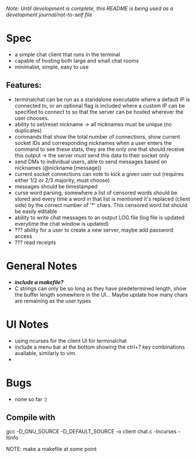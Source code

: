*Note: Until development is complete, this README is being used as a development journal/not-to-self file*

# Spec
* a simple chat client that runs in the terminal
* capable of hosting both large and small chat rooms
* minimalist, simple, easy to use
## Features:
  * terminalchat can be run as a standalone executable where a default IP is connected to, or an optional flag is included where
    a custom IP can be specified to connect to so that the server can be hosted wherever the user chooses. 
  * ability to set/reset nickname -> all nicknames must be unique (no duplicates)
  * commands that show the total number of connections, show current socket IDs and corresponding nicknames
    when a user enters the command to see these stats, they are the only one that should receive this output -> the server
    must send this data to their socket only
  * send DMs to individual users, able to send messages based on nicknames (@nickname [message])
  * current socket connections can vote to kick a given user out (requires either 1/2 or 2/3 majority, must choose)
  * messages should be timestamped
  * curse word parsing, somewhere a list of censored words should be stored and every time a word in that list is
    mentioned it's replaced (client side) by the correct number of '*' chars. This censored word list should be easily
    editable
  * ability to write chat messages to an output LOG file (log file is updated everytime the chat window is updated)
  * ??? ability for a user to create a new server, maybe add password access
  * ??? read receipts


# General Notes
* **_include a makefile?_**
* C strings can only be so long as they have predetermined length, show the buffer length somewhere in the UI... Maybe update
  how many chars are remaining as the user types


# UI Notes
- using ncurses for the client UI for terminalchat
- include a menu bar at the bottom showing the ctrl+? key combinations available, similarly to vim.
- 


# Bugs 
* none so far :)


## Compile with 
gcc -D_GNU_SOURCE -D_DEFAULT_SOURCE -o client chat.c -lncurses -ltinfo

NOTE: make a makefile at some point 
